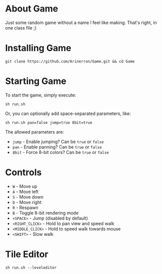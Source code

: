 # About Game
Just some random game without a name I feel like making. That's right, in one class file ;)

# Installing Game
```
git clone https://github.com/Arinerron/Game.git && cd Game
```

# Starting Game
To start the game, simply execute:
```
sh run.sh
```

Or, you can optionally add space-separated parameters, like:
```
sh run.sh pan=false jump=true 8bit=true
```

The allowed parameters are:
- `jump` - Enable jumping? Can be `true` or `false`
- `pan` - Enable panning? Can be `true` or `false`
- `8bit` - Force 8-bit colors? Can be `true` or `false`

# Controls
- `W` - Move up
- `A` - Move left
- `S` - Move down
- `D` - Move right
- `R` - Respawn
- `B` - Toggle 8-bit rendering mode
- `<SPACE>` - Jump (disabled by default)
- `<RIGHT_CLICK>` - Hold to pan view and speed walk
- `<MIDDLE_CLICK>` - Hold to speed walk towards mouse
- `<SHIFT>` - Slow walk

# Tile Editor
```
sh run.sh --leveleditor
```

